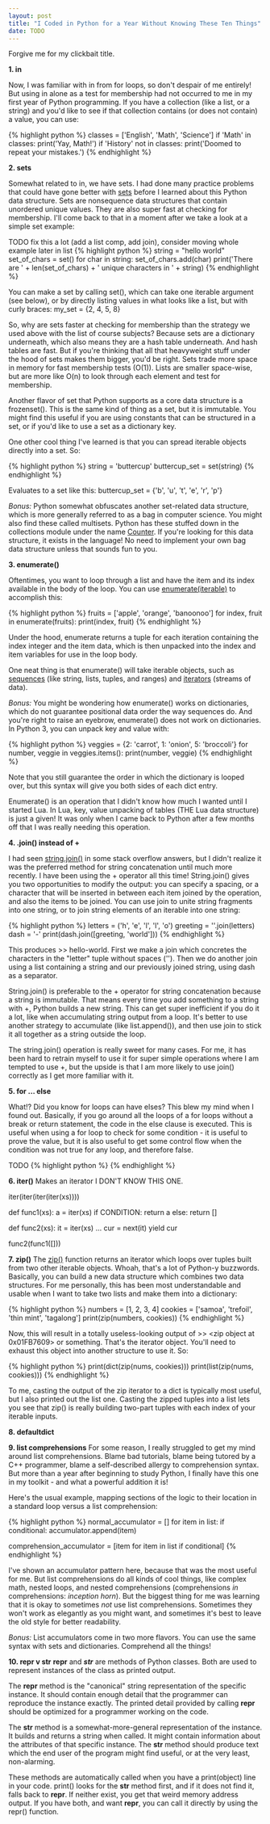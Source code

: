 ```yaml
---
layout: post
title: "I Coded in Python for a Year Without Knowing These Ten Things"
date: TODO
---
```


Forgive me for my clickbait title.

**1. in**

Now, I was familiar with in from for loops, so don't despair of me entirely! But using in alone as a test for membership had not occurred to me in my first year of Python programming. If you have a collection (like a list, or a string) and you'd like to see if that collection contains (or does not contain) a value, you can use:

{% highlight python %}
classes = ['English', 'Math', 'Science']
if 'Math' in classes:
  print('Yay, Math!')
if 'History' not in classes:
  print('Doomed to repeat your mistakes.')
{% endhighlight %}

**2. sets**

Somewhat related to in, we have sets. I had done many practice problems that could have gone better with [sets](https://docs.python.org/3/library/stdtypes.html#set) before I learned about this Python data structure. Sets are nonsequence data structures that contain unordered unique values. They are also super fast at checking for membership. I'll come back to that in a moment after we take a look at a simple set example:

TODO fix this a lot (add a list comp, add join), consider moving whole example later in list
{% highlight python %}
string = "hello world"
set_of_chars = set()
for char in string:
  set_of_chars.add(char)
print('There are ' + len(set_of_chars) + ' unique characters in ' + string)
{% endhighlight %}

You can make a set by calling set(), which can take one iterable argument (see below), or by directly listing values in what looks like a list, but with curly braces: my_set = {2, 4, 5, 8}

So, why are sets faster at checking for membership than the strategy we used above with the list of course subjects? Because sets are a dictionary underneath, which also means they are a hash table underneath. And hash tables are fast. But if you're thinking that all that heavyweight stuff under the hood of sets makes them bigger, you'd be right. Sets trade more space in memory for fast membership tests (O(1)). Lists are smaller space-wise, but are more like O(n) to look through each element and test for membership.

Another flavor of set that Python supports as a core data structure is a frozenset(). This is the same kind of thing as a set, but it is immutable. You might find this useful if you are using constants that can be structured in a set, or if you'd like to use a set as a dictionary key.

One other cool thing I've learned is that you can spread iterable objects directly into a set. So:

{% highlight python %}
string = 'buttercup'
buttercup_set = set(string)
{% endhighlight %}

Evaluates to a set like this: buttercup_set = {'b', 'u', 't', 'e', 'r', 'p'}

*Bonus:* Python somewhat obfuscates another set-related data structure, which is more generally referred to as a bag in computer science. You might also find these called multisets. Python has these stuffed down in the collections module under the name [Counter](https://docs.python.org/3/library/collections.html#collections.Counter). If you're looking for this data structure, it exists in the language! No need to implement your own bag data structure unless that sounds fun to you.

**3. enumerate()**

Oftentimes, you want to loop through a list and have the item and its index available in the body of the loop. You can use [enumerate(iterable)](https://docs.python.org/3/library/functions.html#enumerate) to accomplish this:

{% highlight python %}
fruits = ['apple', 'orange', 'banoonoo']
for index, fruit in enumerate(fruits):
  print(index, fruit)
{% endhighlight %}

Under the hood, enumerate returns a tuple for each iteration containing the index integer and the item data, which is then unpacked into the index and item variables for use in the loop body.

One neat thing is that enumerate() will take iterable objects, such as [sequences](https://docs.python.org/3.1/library/stdtypes.html#typesseq) (like string, lists, tuples, and ranges) and [iterators](https://docs.python.org/3/tutorial/classes.html#iterators) (streams of data).

*Bonus:* You might be wondering how enumerate() works on dictionaries, which do not guarantee positional data order the way sequences do. And you're right to raise an eyebrow, enumerate() does not work on dictionaries. In Python 3, you can unpack key and value with:

{% highlight python %}
veggies = {2: 'carrot', 1: 'onion', 5: 'broccoli'}
for number, veggie in veggies.items():
  print(number, veggie)
{% endhighlight %}

Note that you still guarantee the order in which the dictionary is looped over, but this syntax will give you both sides of each dict entry.

Enumerate() is an operation that I didn't know how much I wanted until I started Lua. In Lua, key, value unpacking of tables (THE Lua data structure) is just a given! It was only when I came back to Python after a few months off that I was really needing this operation.


**4. .join() instead of +**

I had seen [string.join()](https://docs.python.org/3/library/stdtypes.html#str.join) in some stack overflow answers, but I didn't realize it was the preferred method for string concatenation until much more recently. I have been using the + operator all this time! String.join() gives you two opportunities to modify the output: you can specify a spacing, or a character that will be inserted in between each item joined by the operation, and also the items to be joined. You can use join to unite string fragments into one string, or to join string elements of an iterable into one string:

{% highlight python %}
letters = ('h', 'e', 'l', 'l', 'o')
greeting = ''.join(letters)
dash = '-'
print(dash.join([greeting, 'world']))
{% endhighlight %}

This produces >> hello-world. First we make a join which concretes the characters in the "letter" tuple without spaces (''). Then we do another join using a list containing a string and our previously joined string, using dash as a separator.

String.join() is preferable to the + operator for string concatenation because a string is immutable. That means every time you add something to a string with +, Python builds a new string. This can get super inefficient if you do it a lot, like when accumulating string output from a loop. It's better to use another strategy to accumulate (like list.append()), and then use join to stick it all together as a string outside the loop.

The string.join() operation is really sweet for many cases. For me, it has been hard to retrain myself to use it for super simple operations where I am tempted to use +, but the upside is that I am more likely to use join() correctly as I get more familiar with it.


**5. for ... else**

What!? Did you know for loops can have elses? This blew my mind when I found out. Basically, if you go around all the loops of a for loops without a break or return statement, the code in the else clause is executed. This is useful when using a for loop to check for some condition - it is useful to prove the value, but it is also useful to get some control flow when the condition was not true for any loop, and therefore false.

TODO
{% highlight python %}
{% endhighlight %}


**6. iter()**
Makes an iterator
I DON'T KNOW THIS ONE.

iter(iter(iter(iter(xs))))

def func1(xs):
   a = iter(xs)
   if CONDITION:
       return a
   else:
       return []

def func2(xs):
    it = iter(xs)
    ...
    cur = next(it)
    yield cur

func2(func1([]))


**7. zip()**
The [zip()](https://docs.python.org/3/library/functions.html#zip) function returns an iterator which loops over tuples built from two other iterable objects. Whoah, that's a lot of Python-y buzzwords. Basically, you can build a new data structure which combines two data structures. For me personally, this has been most understandable and usable when I want to take two lists and make them into a dictionary:

{% highlight python %}
numbers = [1, 2, 3, 4]
cookies = ['samoa', 'trefoil', 'thin mint', 'tagalong']
print(zip(numbers, cookies))
{% endhighlight %}

Now, this will result in a totally useless-looking output of >> <zip object at 0x01FB7609> or something. That's the iterator object. You'll need to exhaust this object into another structure to use it. So:

{% highlight python %}
print(dict(zip(nums, cookies)))
print(list(zip(nums, cookies)))
{% endhighlight %}

To me, casting the output of the zip iterator to a dict is typically most useful, but I also printed out the list one. Casting the zipped tuples into a list lets you see that zip() is really building two-part tuples with each index of your iterable inputs.


**8. defaultdict**

**9. list comprehensions**
For some reason, I really struggled to get my mind around list comprehensions. Blame bad tutorials, blame being tutored by a C++ programmer, blame a self-described allergy to comprehension syntax. But more than a year after beginning to study Python, I finally have this one in my toolkit - and what a powerful addition it is!

Here's the usual example, mapping sections of the logic to their location in a standard loop versus a list comprehension:

{% highlight python %}
normal_accumulator = []
for item in list:
  if conditional:
    accumulator.append(item)

comprehension_accumulator = [item for item in list if conditional]
{% endhighlight %}

I've shown an accumulator pattern here, because that was the most useful for me. But list comprehensions do all kinds of cool things, like complex math, nested loops, and nested comprehensions (comprehensions *in* comprehensions: *inception horn*). But the biggest thing for me was learning that it is okay to sometimes *not* use list comprehensions. Sometimes they won't work as elegantly as you might want, and sometimes it's best to leave the old style for better readability.

*Bonus:* List accumulators come in two more flavors. You can use the same syntax with sets and dictionaries. Comprehend all the things!

**10. repr v str**
__repr__ and ___str___ are methods of Python classes. Both are used to represent instances of the class as printed output.

The __repr__ method is the "canonical" string representation of the specific instance. It should contain enough detail that the programmer can reproduce the instance exactly. The printed detail provided by calling __repr__ should be optimized for a programmer working on the code.

The __str__ method is a somewhat-more-general representation of the instance. It builds and returns a string when called. It might contain information about the attributes of that specific instance. The __str__ method should produce text which the end user of the program might find useful, or at the very least, non-alarming.

These methods are automatically called when you have a print(object) line in your code. print() looks for the __str__ method first, and if it does not find it, falls back to __repr__. If neither exist, you get that weird memory address output. If you have both, and want __repr__, you can call it directly by using the repr() function.
